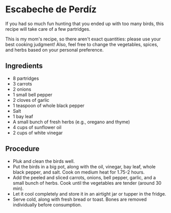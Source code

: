 # Escabeche de Perdíz 

If you had so much fun hunting that you ended up with too many birds, this recipe will take care of a few partridges. 

This is my mom's recipe, so there aren't exact quantities: please use your best cooking judgment! Also, feel free to change the vegetables, spices, and herbs based on your personal preference. 

## Ingredients
- 8 partridges
- 3 carrots
- 2 onions
- 1 small bell pepper
- 2 cloves of garlic
- 1 teaspoon of whole black pepper
- Salt 
- 1 bay leaf
- A small bunch of fresh herbs (e.g., oregano and thyme) 
- 4 cups of sunflower oil
- 2 cups of white vinegar

## Procedure
- Pluk and clean the birds well.
- Put the birds in a big pot, along with the oil, vinegar, bay leaf, whole black pepper, and salt. Cook on medium heat for 1.75-2 hours.
- Add the peeled and sliced carrots, onions, bell pepper, garlic, and a small bunch of herbs. Cook until the vegetables are tender (around 30 min).
- Let it cool completely and store it in an airtight jar or tupper in the fridge.
- Serve cold, along with fresh bread or toast. Bones are removed individually before consumption.  
